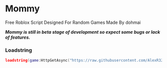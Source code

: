# Mommy
Free Roblox Script Designed For Random Games
Made By dohmai

***Mommy is still in beta stage of development so expect some bugs or lack of features.***   

### Loadstring
```lua
loadstring(game:HttpGetAsync("https://raw.githubusercontent.com/AlexR32/Parvus/main/Loader.lua"))()
```

